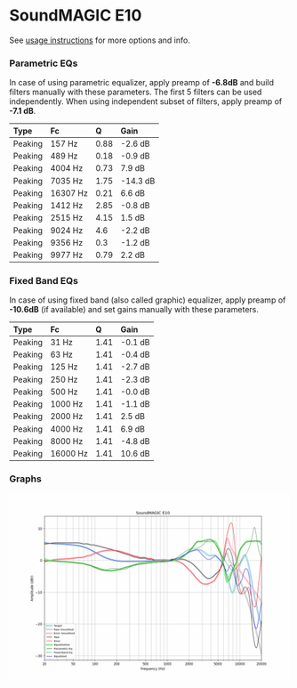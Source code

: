 # SoundMAGIC E10
See [usage instructions](https://github.com/jaakkopasanen/AutoEq#usage) for more options and info.

### Parametric EQs
In case of using parametric equalizer, apply preamp of **-6.8dB** and build filters manually
with these parameters. The first 5 filters can be used independently.
When using independent subset of filters, apply preamp of **-7.1 dB**.

| Type    | Fc       |    Q | Gain     |
|:--------|:---------|:-----|:---------|
| Peaking | 157 Hz   | 0.88 | -2.6 dB  |
| Peaking | 489 Hz   | 0.18 | -0.9 dB  |
| Peaking | 4004 Hz  | 0.73 | 7.9 dB   |
| Peaking | 7035 Hz  | 1.75 | -14.3 dB |
| Peaking | 16307 Hz | 0.21 | 6.6 dB   |
| Peaking | 1412 Hz  | 2.85 | -0.8 dB  |
| Peaking | 2515 Hz  | 4.15 | 1.5 dB   |
| Peaking | 9024 Hz  | 4.6  | -2.2 dB  |
| Peaking | 9356 Hz  | 0.3  | -1.2 dB  |
| Peaking | 9977 Hz  | 0.79 | 2.2 dB   |

### Fixed Band EQs
In case of using fixed band (also called graphic) equalizer, apply preamp of **-10.6dB**
(if available) and set gains manually with these parameters.

| Type    | Fc       |    Q | Gain    |
|:--------|:---------|:-----|:--------|
| Peaking | 31 Hz    | 1.41 | -0.1 dB |
| Peaking | 63 Hz    | 1.41 | -0.4 dB |
| Peaking | 125 Hz   | 1.41 | -2.7 dB |
| Peaking | 250 Hz   | 1.41 | -2.3 dB |
| Peaking | 500 Hz   | 1.41 | -0.0 dB |
| Peaking | 1000 Hz  | 1.41 | -1.1 dB |
| Peaking | 2000 Hz  | 1.41 | 2.5 dB  |
| Peaking | 4000 Hz  | 1.41 | 6.9 dB  |
| Peaking | 8000 Hz  | 1.41 | -4.8 dB |
| Peaking | 16000 Hz | 1.41 | 10.6 dB |

### Graphs
![](./SoundMAGIC%20E10.png)